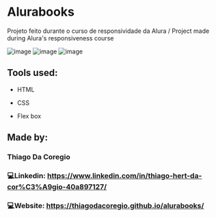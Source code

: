 # Alurabooks

Projeto feito durante o curso de responsividade da Alura / Project made during Alura's responsiveness course

![image](https://user-images.githubusercontent.com/124211397/228094411-1e30ab99-fb9c-4a03-a51d-9cd3caa83558.png)
![image](https://user-images.githubusercontent.com/124211397/228095068-822aea11-6330-4bc0-b0df-5d54c631f0c4.png)
![image](https://user-images.githubusercontent.com/124211397/228094937-1403875d-2205-46dc-9424-9e091b770680.png)

## Tools used:

* HTML

* CSS

* Flex box


## Made by:

### Thiago Da Coregio

### :computer:Linkedin: https://www.linkedin.com/in/thiago-hert-da-cor%C3%A9gio-40a897127/

### :computer:Website: https://thiagodacoregio.github.io/alurabooks/
